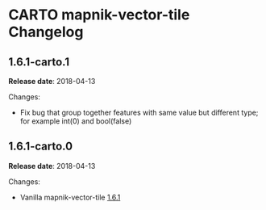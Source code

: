 # CARTO mapnik-vector-tile Changelog

## 1.6.1-carto.1

**Release date**: 2018-04-13

Changes:
- Fix bug that group together features with same value but different type; for example int(0) and bool(false)

## 1.6.1-carto.0

**Release date**: 2018-04-13

Changes:
- Vanilla mapnik-vector-tile [1.6.1](https://github.com/mapbox/mapnik-vector-tile/blob/v1.6.1/CHANGELOG.md#161)
